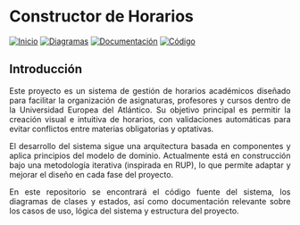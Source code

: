 
# Constructor de Horarios

[![Inicio](https://img.shields.io/badge/-Inicio-FFFFFF?style=flat&logo=BookStack&logoColor=black)](https://github.com/antoniogavilanes/Constructor_De_Horarios)
[![Diagramas](https://img.shields.io/badge/-Diagramas-FFFFFF?style=flat&logo=draw.io&logoColor=black)](https://github.com/antoniogavilanes/Constructor_De_Horarios/blob/main/diagramas/README.md)
[![Documentación](https://img.shields.io/badge/-Documentación-FFFFFF?style=flat&logo=Read-the-Docs&logoColor=black)](https://github.com/antoniogavilanes/Constructor_De_Horarios/blob/main/docs/README.md)
[![Código](https://img.shields.io/badge/-Código-FFFFFF?style=flat&logo=VisualStudioCode&logoColor=black)](https://github.com/antoniogavilanes/Constructor_De_Horarios/tree/main/src)

## Introducción
<div align=justify>
    <p>Este proyecto es un sistema de gestión de horarios académicos diseñado para facilitar la organización de asignaturas, profesores y cursos dentro de la Universidad Europea del Atlántico. Su objetivo principal es permitir la creación visual e intuitiva de horarios, con validaciones automáticas para evitar conflictos entre materias obligatorias y optativas.</p>
    <p>El desarrollo del sistema sigue una arquitectura basada en componentes y aplica principios del modelo de dominio. Actualmente está en construcción bajo una metodología iterativa (inspirada en RUP), lo que permite adaptar y mejorar el diseño en cada fase del proyecto.</p>
    <p>En este repositorio se encontrará el código fuente del sistema, los diagramas de clases y estados, así como documentación relevante sobre los casos de uso, lógica del sistema y estructura del proyecto.</p>
</div>